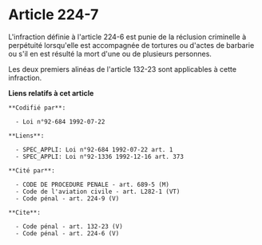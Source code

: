 # Article 224-7

L'infraction définie à l'article 224-6 est punie de la réclusion criminelle à perpétuité lorsqu'elle est accompagnée de
tortures ou d'actes de barbarie ou s'il en est résulté la mort d'une ou de plusieurs personnes. 

Les deux premiers alinéas de l'article 132-23 sont applicables à cette infraction.

**Liens relatifs à cet article**

	**Codifié par**:

	  - Loi n°92-684 1992-07-22

	**Liens**:

	  - SPEC_APPLI: Loi n°92-684 1992-07-22 art. 1
	  - SPEC_APPLI: Loi n°92-1336 1992-12-16 art. 373

	**Cité par**:

	  - CODE DE PROCEDURE PENALE - art. 689-5 (M)
	  - Code de l'aviation civile - art. L282-1 (VT)
	  - Code pénal - art. 224-9 (V)

	**Cite**:

	  - Code pénal - art. 132-23 (V)
	  - Code pénal - art. 224-6 (V)
